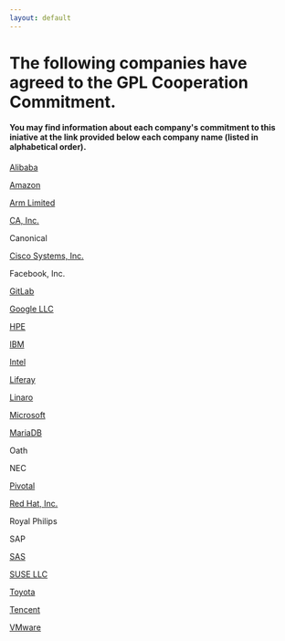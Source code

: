 ```yaml
---
layout: default
---
```

# The following companies have agreed to the GPL Cooperation Commitment.
#### You may find information about each company's commitment to this iniative at the link provided below each company name (listed in alphabetical order). 

[Alibaba](https://github.com/alibaba/GPL-Cooperation-Commitment/wiki/Alibaba-Group-and-Ant-Financial-announcement-of-joining-the-GPL-Cooperation-Commitment)

[Amazon](https://aws.github.io/gpl-commitment.html)

[Arm Limited](https://www.arm.com/company/policies/open-source)

[CA, Inc.](https://www.ca.com/us/legal/gpl-commitment.html)

Canonical

[Cisco Systems, Inc.](https://www.cisco.com/c/en/us/about/legal/open-source-documentation.html)

Facebook, Inc.

[GitLab](https://docs.gitlab.com/ee/development/licensing.html#gpl-cooperation-commitment)

[Google LLC](https://opensource.google.com/gpl-enforcement/)

[HPE](https://news.hpe.com/hpe-joins-other-community-leaders-in-protecting-developers-and-enabling-innovation/)

[IBM](https://developer.ibm.com/code/open/)

[Intel](https://software.intel.com/en-us/blogs/2018/07/16/extending-rights-address-open-source-compliance-issues)

[Liferay](https://community.liferay.com/gplv3-enforcement-statement)

[Linaro](https://www.linaro.org/blog/keeping-open-source-fair-open-and-collaborative/)

[Microsoft](https://open.microsoft.com/2018/03/19/microsoft-open-source-licensing-gplv3/)

[MariaDB](https://mariadb.com/resources/blog/mariadb-pledges-cure-period-open-source-licenses)

Oath

NEC

[Pivotal](https://content.pivotal.io/pivotal-blog/pivotal-joins-other-technology-industry-leaders-to-advance-open-source-licensing)

[Red Hat, Inc.](https://www.redhat.com/en/about/gplv3-enforcement-statement)

Royal Philips

SAP

[SAS](https://support.sas.com/en/documentation/gpl-compliance-commitment.html)

[SUSE LLC](https://www.suse.com/licensing/gplv3-enforcement-statement/)

[Toyota](https://www.toyota.co.jp/jpn/sustainability/governance/compliance/Toyota_GPL_Commitment.pdf)

[Tencent](https://github.com/gplcc/gplcc/blob/master/Company/Company-List.md)

[VMware](http://vmware.github.io/gpl-commitment)

